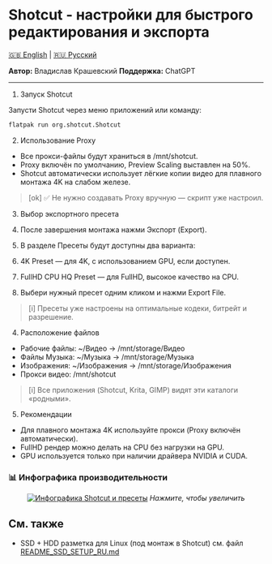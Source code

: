 # Shotcut - настройки для быстрого редактирования и экспорта

[🇬🇧 English](../EN/README_SHOTCUT_EN.md) | [🇷🇺 Русский](README_SHOTCUT_RU.md)

**Автор:** Владислав Крашевский
**Поддержка:** ChatGPT

---

1. Запуск Shotcut

Запусти Shotcut через меню приложений или команду:
```bash
flatpak run org.shotcut.Shotcut
```

2. Использование Proxy

- Все прокси-файлы будут храниться в /mnt/shotcut.
- Proxy включён по умолчанию, Preview Scaling выставлен на 50%.
- Shotcut автоматически использует лёгкие копии видео для плавного монтажа 4K на слабом железе.

> [ok] ✅ Не нужно создавать Proxy вручную — скрипт уже настроил.

3. Выбор экспортного пресета

  1. После завершения монтажа нажми Экспорт (Export).
  2. В разделе Пресеты будут доступны два варианта:
  3. 4K Preset — для 4K, с использованием GPU, если доступен.
  4. FullHD CPU HQ Preset — для FullHD, высокое качество на CPU.
  5. Выбери нужный пресет одним кликом и нажми Export File.
  > [i] Пресеты уже настроены на оптимальные кодеки, битрейт и разрешение.
  
4. Расположение файлов

- Рабочие файлы: ~/Видео → /mnt/storage/Видео
- Файлы Музыка: ~/Музыка → /mnt/storage/Музыка
- Изображения: ~/Изображения → /mnt/storage/Изображения
- Прокси видео: /mnt/shotcut

> [i] Все приложения (Shotcut, Krita, GIMP) видят эти каталоги «родными».

5. Рекомендации

- Для плавного монтажа 4K используйте прокси (Proxy включён автоматически).
- FullHD рендер можно делать на CPU без нагрузки на GPU.
- GPU используется только при наличии драйвера NVIDIA и CUDA.


### 📊 Инфографика производительности

<div align="center">

[![Инфографика Shotcut и пресеты](../../images/Backup_Kit_Shotcut_presets_ChatGPTChart)](../../images/Backup_Kit_Shotcut_presets_ChatGPTChart.png)
*Нажмите, чтобы увеличить*
</div>

## См. также

- SSD + HDD разметка для Linux (под монтаж в Shotcut) см. файл [README_SSD_SETUP_RU.md](README_SSD_SETUP_RU.md)

